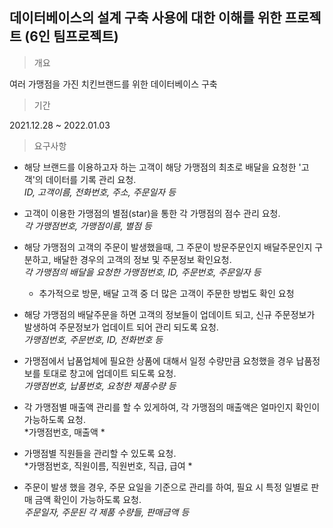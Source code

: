 ## 데이터베이스의 설계 구축 사용에 대한 이해를 위한 프로젝트 (6인 팀프로젝트)

>개요 <br/>

여러 가맹점을 가진 치킨브랜드를 위한 데이터베이스 구축 <br/>

> 기간 <br/>

2021.12.28 ~ 2022.01.03

> 요구사항 <br/>

- 해당 브랜드를 이용하고자 하는 고객이 해당 가맹점의 최초로 배달을 요청한 '고객'의 데이터를 기록 관리 요청. <br/> *ID, 고객이름, 전화번호, 주소, 주문일자 등*

- 고객이 이용한 가맹점의 별점(star)을 통한 각 가맹점의 점수 관리 요청. <br/>*각 가맹점번호, 가맹점이름, 별점 등*

- 해당 가맹점의 고객의 주문이 발생했을때,  그 주문이 방문주문인지 배달주문인지 구분하고, 배달한 경우의 고객의 정보 및 주문정보 확인요청.<br/>*각 가맹점의 배달을 요청한 가맹점번호, ID, 주문번호, 주문일자 등*
  - 추가적으로 방문, 배달 고객 중 더 많은 고객이 주문한 방법도 확인 요청 

- 해당 가맹점의 배달주문을 하면 고객의 정보들이 업데이트 되고, 신규 주문정보가 발생하여 주문정보가 업데이트 되어 관리 되도록 요청. <br/>*가맹점번호, 주문번호, ID, 전화번호 등*

- 가맹점에서 납품업체에 필요한 상품에 대해서 일정 수량만큼 요청했을 경우 납품정보를 토대로 창고에 업데이트 되도록 요청. <br/>*가맹점번호, 납품번호, 요청한 제품수량 등*
  
- 각 가맹점별 매출액 관리를 할 수 있게하여, 각 가맹점의 매출액은 얼마인지 확인이 가능하도록 요청.<br/>*가맹점번호, 매출액 *
           
- 가맹점별 직원들을 관리할 수 있도록 요청. <br/>*가맹점번호, 직원이름, 직원번호, 직급, 급여 *

- 주문이 발생 했을 경우, 주문 요일을 기준으로 관리를 하여, 필요 시 특정 일별로 판매 금액 확인이 가능하도록 요청. <br/>*주문일자, 주문된 각 제품 수량들, 판매금액 등*
